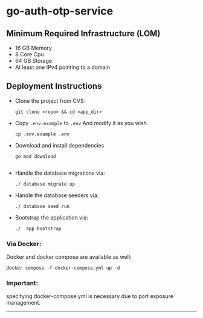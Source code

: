 # go-auth-otp-service

## Minimum Required Infrastructure (LOM)

- 16 GB Memory
- 8 Core Cpu
- 64 GB Storage
- At least one IPv4 pointing to a domain

## Deployment Instructions

- Clone the project from CVS:
    ```shell
    git clone <repo> && cd <app_dir>
    ```
- Copy <code>.env.example</code> to <code>.env</code> And modify it as you wish.
    ```shell
    cp .env.example .env
    ```
- Download and install dependencies
    ```shell
    go mod download
    ```
    ```
- Handle the database migrations via:
    ```shell
    ./ database migrate up
    ```
- Handle the database seeders via:
    ```shell
    ./ database seed run
    ```
- Bootstrap the application via:
    ```shell
    ./  app bootstrap
    ```

### Via Docker:
Docker and docker compose are available as well:
```shell
docker compose -f docker-compose.yml up -d
```
### Important:
specifying docker-compose.yml is necessary due to port exposure management.
<hr>


